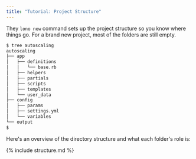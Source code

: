 ```yaml
---
title: "Tutorial: Project Structure"
---
```


 They `lono new` command sets up the project structure so you know where things go. For a brand new project, most of the folders are still empty.

```sh
$ tree autoscaling
autoscaling
├── app
│   ├── definitions
│   │   └── base.rb
│   ├── helpers
│   ├── partials
│   ├── scripts
│   ├── templates
│   └── user_data
├── config
│   ├── params
│   ├── settings.yml
│   └── variables
└── output
$
```

Here's an overview of the directory structure and what each folder's role is:

{% include structure.md %}

